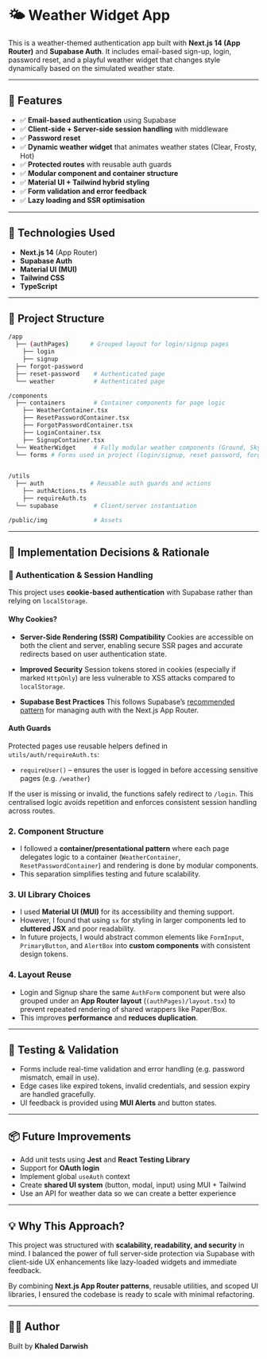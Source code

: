 # 🌤 Weather Widget App

This is a weather-themed authentication app built with **Next.js 14 (App Router)** and **Supabase Auth**. It includes email-based sign-up, login, password reset, and a playful weather widget that changes style dynamically based on the simulated weather state.

---

## 🚀 Features

-  ✅ **Email-based authentication** using Supabase
-  ✅ **Client-side + Server-side session handling** with middleware
-  ✅ **Password reset**
-  ✅ **Dynamic weather widget** that animates weather states (Clear, Frosty, Hot)
-  ✅ **Protected routes** with reusable auth guards
-  ✅ **Modular component and container structure**
-  ✅ **Material UI + Tailwind hybrid styling**
-  ✅ **Form validation and error feedback**
-  ✅ **Lazy loading and SSR optimisation**

---

## 🔧 Technologies Used

-  **Next.js 14** (App Router)
-  **Supabase Auth**
-  **Material UI (MUI)**
-  **Tailwind CSS**
-  **TypeScript**

---

## 📁 Project Structure

```bash
/app
  ├── (authPages)      # Grouped layout for login/signup pages
    ├── login
    ├── signup
  ├── forgot-password
  ├── reset-password    # Authenticated page
  └── weather           # Authenticated page

/components
  ├── containers        # Container components for page logic
    ├── WeatherContainer.tsx
    ├── ResetPasswordContainer.tsx
    ├── ForgotPasswordContainer.tsx
    ├── LoginContainer.tsx
    ├── SignupContainer.tsx
  └── WeatherWidget     # Fully modular weather components (Ground, Sky, Clock, etc.)
  └── forms # Forms used in project (login/signup, reset password, forgot password)


/utils
  ├── auth             # Reusable auth guards and actions
    ├── authActions.ts
    ├── requireAuth.ts
  └── supabase          # Client/server instantiation

/public/img             # Assets
```

---

## 🧠 Implementation Decisions & Rationale

### 🔐 Authentication & Session Handling

This project uses **cookie-based authentication** with Supabase rather than relying on `localStorage`.

#### Why Cookies?

-  **Server-Side Rendering (SSR) Compatibility**
   Cookies are accessible on both the client and server, enabling secure SSR pages and accurate redirects based on user authentication state.

-  **Improved Security**
   Session tokens stored in cookies (especially if marked `HttpOnly`) are less vulnerable to XSS attacks compared to `localStorage`.

-  **Supabase Best Practices**
   This follows Supabase’s [recommended pattern](https://supabase.com/docs/guides/auth/server-side/nextjs) for managing auth with the Next.js App Router.

#### Auth Guards

Protected pages use reusable helpers defined in `utils/auth/requireAuth.ts`:

-  `requireUser()` – ensures the user is logged in before accessing sensitive pages (e.g. `/weather`)

If the user is missing or invalid, the functions safely redirect to `/login`. This centralised logic avoids repetition and enforces consistent session handling across routes.

### 2. **Component Structure**

-  I followed a **container/presentational pattern** where each page delegates logic to a container (`WeatherContainer`, `ResetPasswordContainer`) and rendering is done by modular components.
-  This separation simplifies testing and future scalability.

### 3. **UI Library Choices**

-  I used **Material UI (MUI)** for its accessibility and theming support.
-  However, I found that using `sx` for styling in larger components led to **cluttered JSX** and poor readability.
-  In future projects, I would abstract common elements like `FormInput`, `PrimaryButton`, and `AlertBox` into **custom components** with consistent design tokens.

### 4. **Layout Reuse**

-  Login and Signup share the same `AuthForm` component but were also grouped under an **App Router layout** (`(authPages)/layout.tsx`) to prevent repeated rendering of shared wrappers like Paper/Box.
-  This improves **performance** and **reduces duplication**.

---

## 🧪 Testing & Validation

-  Forms include real-time validation and error handling (e.g. password mismatch, email in use).
-  Edge cases like expired tokens, invalid credentials, and session expiry are handled gracefully.
-  UI feedback is provided using **MUI Alerts** and button states.

---

## 📦 Future Improvements

-  Add unit tests using **Jest** and **React Testing Library**
-  Support for **OAuth login**
-  Implement global `useAuth` context
-  Create **shared UI system** (button, modal, input) using MUI + Tailwind
-  Use an API for weather data so we can create a better experience

---

## 💡 Why This Approach?

This project was structured with **scalability, readability, and security** in mind. I balanced the power of full server-side protection via Supabase with client-side UX enhancements like lazy-loaded widgets and immediate feedback.

By combining **Next.js App Router patterns**, reusable utilities, and scoped UI libraries, I ensured the codebase is ready to scale with minimal refactoring.

---

## 🧑‍💻 Author

Built by **Khaled Darwish**

